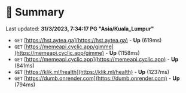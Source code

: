 # 📖 Summary
Last updated: **31/3/2023, 7:34:17 PG "Asia/Kuala_Lumpur"**

- `GET` [https://hst.aytea.ga](https://hst.aytea.ga) - **Up** (619ms)
- `GET` [https://memeapi.cyclic.app/gimme](https://memeapi.cyclic.app/gimme) - **Up** (1158ms)
- `GET` [https://memeapi.cyclic.app](https://memeapi.cyclic.app) - **Up** (841ms)
- `GET` [https://klik.ml/health](https://klik.ml/health) - **Up** (1237ms)
- `GET` [https://dumb.onrender.com](https://dumb.onrender.com) - **Up** (794ms)
